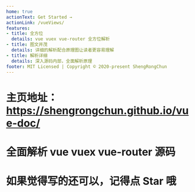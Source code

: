 ```yaml
---
home: true
actionText: Get Started →
actionLink: /vueViews/
features:
- title: 全方位
  details: vue vuex vue-router 全方位解析
- title: 图文并茂
  details: 详细的解析配合原理图让读者更容易理解
- title: 解析详细
  details: 深入源码内部，全面解析原理
footer: MIT Licensed | Copyright © 2020-present ShengRongChun
---
```

# 主页地址：https://shengrongchun.github.io/vue-doc/
# 全面解析 vue vuex vue-router 源码
# 如果觉得写的还可以，记得点 Star 哦
